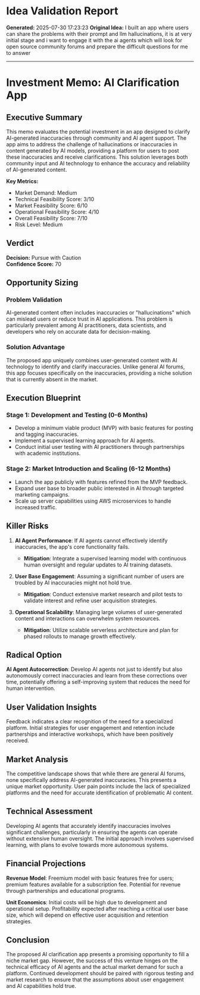 # Idea Validation Report

**Generated:** 2025-07-30 17:23:23
**Original Idea:** I built an app where users can share the problems with their prompt and llm hallucinations, it is at very initial stage and i want to engage it with the ai agents which will look for open source community forums and prepare the difficult questions for me to answer

---

# Investment Memo: AI Clarification App

## Executive Summary

This memo evaluates the potential investment in an app designed to clarify AI-generated inaccuracies through community and AI agent support. The app aims to address the challenge of hallucinations or inaccuracies in content generated by AI models, providing a platform for users to post these inaccuracies and receive clarifications. This solution leverages both community input and AI technology to enhance the accuracy and reliability of AI-generated content.

**Key Metrics:**
- Market Demand: Medium
- Technical Feasibility Score: 3/10
- Market Feasibility Score: 6/10
- Operational Feasibility Score: 4/10
- Overall Feasibility Score: 7/10
- Risk Level: Medium

## Verdict

**Decision:** Pursue with Caution  
**Confidence Score:** 70

## Opportunity Sizing

### Problem Validation
AI-generated content often includes inaccuracies or "hallucinations" which can mislead users or reduce trust in AI applications. This problem is particularly prevalent among AI practitioners, data scientists, and developers who rely on accurate data for decision-making.

### Solution Advantage
The proposed app uniquely combines user-generated content with AI technology to identify and clarify inaccuracies. Unlike general AI forums, this app focuses specifically on the inaccuracies, providing a niche solution that is currently absent in the market.

## Execution Blueprint

### Stage 1: Development and Testing (0-6 Months)
- Develop a minimum viable product (MVP) with basic features for posting and tagging inaccuracies.
- Implement a supervised learning approach for AI agents.
- Conduct initial user testing with AI practitioners through partnerships with academic institutions.

### Stage 2: Market Introduction and Scaling (6-12 Months)
- Launch the app publicly with features refined from the MVP feedback.
- Expand user base to broader public interested in AI through targeted marketing campaigns.
- Scale up server capabilities using AWS microservices to handle increased traffic.

## Killer Risks

1. **AI Agent Performance**: If AI agents cannot effectively identify inaccuracies, the app's core functionality fails.
   - **Mitigation**: Integrate a supervised learning model with continuous human oversight and regular updates to AI training datasets.

2. **User Base Engagement**: Assuming a significant number of users are troubled by AI inaccuracies might not hold true.
   - **Mitigation**: Conduct extensive market research and pilot tests to validate interest and refine user acquisition strategies.

3. **Operational Scalability**: Managing large volumes of user-generated content and interactions can overwhelm system resources.
   - **Mitigation**: Utilize scalable serverless architecture and plan for phased rollouts to manage growth effectively.

## Radical Option

**AI Agent Autocorrection**: Develop AI agents not just to identify but also autonomously correct inaccuracies and learn from these corrections over time, potentially offering a self-improving system that reduces the need for human intervention.

## User Validation Insights

Feedback indicates a clear recognition of the need for a specialized platform. Initial strategies for user engagement and retention include partnerships and interactive workshops, which have been positively received.

## Market Analysis

The competitive landscape shows that while there are general AI forums, none specifically address AI-generated inaccuracies. This presents a unique market opportunity. User pain points include the lack of specialized platforms and the need for accurate identification of problematic AI content.

## Technical Assessment

Developing AI agents that accurately identify inaccuracies involves significant challenges, particularly in ensuring the agents can operate without extensive human oversight. The initial approach involves supervised learning, with plans to evolve towards more autonomous systems.

## Financial Projections

**Revenue Model**: Freemium model with basic features free for users; premium features available for a subscription fee. Potential for revenue through partnerships and educational programs.

**Unit Economics**: Initial costs will be high due to development and operational setup. Profitability expected after reaching a critical user base size, which will depend on effective user acquisition and retention strategies.

## Conclusion

The proposed AI clarification app presents a promising opportunity to fill a niche market gap. However, the success of this venture hinges on the technical efficacy of AI agents and the actual market demand for such a platform. Continued development should be paired with rigorous testing and market research to ensure that the assumptions about user engagement and AI capabilities hold true.
